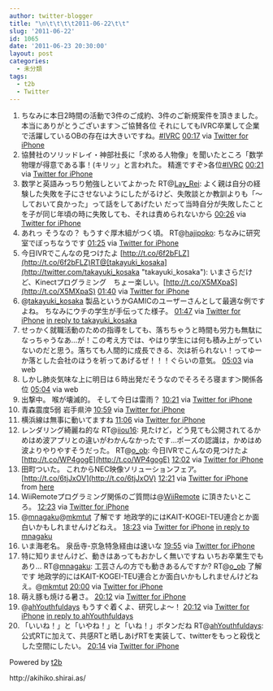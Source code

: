 ```yaml
---
author: twitter-blogger
title: "\n\t\t\t\t2011-06-22\t\t"
slug: '2011-06-22'
id: 1065
date: '2011-06-23 20:30:00'
layout: post
categories:
  - 未分類
tags:
  - t2b
  - Twitter
---
```


<div xmlns:georss="http://www.georss.org/georss">

1.  <span><span>ちなみに本日2時間の活動で3件のご成約、3件のご新規案件を頂きました。 本当にありがとうございます＞ご協賛各位 それにしてもIVRC卒業して企業で活躍しているOBの存在は大きいですね。[#IVRC](http://twitter.com/search?q=%23IVRC "#IVRC")</span> <span>[<span>00:17</span>](http://twitter.com/o_ob/status/83493705125867521) <span>via [Twitter for iPhone](http://twitter.com/#!/download/iphone)</span></span></span>
2.  <span><span>協賛社のソリッドレイ・神部社長に「求める人物像」を聞いたところ「数学物理が得意である事！(キリッ」と言われた。 精進ですぞ>各位[#IVRC](http://twitter.com/search?q=%23IVRC "#IVRC")</span> <span>[<span>00:21</span>](http://twitter.com/o_ob/status/83494720399093760) <span>via [Twitter for iPhone](http://twitter.com/#!/download/iphone)</span></span></span>
3.  <span><span>数学と英語みっちり勉強しといてよかった RT@[Lay_Rei](http://twitter.com/Lay_Rei "Lay_Rei"): よく親は自分の経験した失敗を子にさせないようにしたがるけど、失敗談とか教訓よりも「～しておいて良かった」って話をしてあげたい だって当時自分が失敗したことを子が同じ年頃の時に失敗しても、それは責められないから</span> <span>[<span>00:26</span>](http://twitter.com/o_ob/status/83496085250781184) <span>via [Twitter for iPhone](http://twitter.com/#!/download/iphone)</span></span></span>
4.  <span><span>あれっ そうなの？ もうすぐ厚木組がつく頃。 RT@[hajipoko](http://twitter.com/hajipoko "hajipoko"): ちなみに研究室でぼっちなうです</span> <span>[<span>01:25</span>](http://twitter.com/o_ob/status/83510963617271808) <span>via [Twitter for iPhone](http://twitter.com/#!/download/iphone)</span></span></span>
5.  <span><span>今日IVRでこんなの見つけたよ [http://t.co/6f2bFLZ](http://t.co/6f2bFLZ)RT@[takayuki_kosaka](http://twitter.com/takayuki_kosaka "takayuki_kosaka"): いまさらだけど、Kinectプログラミング　ちょー楽しい。[http://t.co/X5MXpaS](http://t.co/X5MXpaS)</span> <span>[<span>01:40</span>](http://twitter.com/o_ob/status/83514688930971648) <span>via [Twitter for iPhone](http://twitter.com/#!/download/iphone)</span></span></span>
6.  <span><span>@[takayuki_kosaka](http://twitter.com/takayuki_kosaka "takayuki_kosaka") 製品というかGAMICのユーザーさんとして最適な例ですよね。 ちなみにウチの学生が手伝ってた様子。</span> <span>[<span>01:47</span>](http://twitter.com/o_ob/status/83516523544711169) <span>via [Twitter for iPhone](http://twitter.com/#!/download/iphone)</span> [in reply to takayuki_kosaka](http://twitter.com/takayuki_kosaka/status/83515693634564098)</span></span>
7.  <span><span>せっかく就職活動のための指導をしても、落ちちゃうと時間も労力も無駄になっちゃうなあ…が！この考え方では、やはり学生には何も積み上がっていないのだと思う。落ちても人間的に成長できる、次は祈られない！ってゆーか落とした会社のほうを祈ってあげるぜ！！！ぐらいの意気。</span> <span>[<span>05:03</span>](http://twitter.com/o_ob/status/83565784160415744) <span>via web</span></span></span>
8.  <span><span>しかし肺炎気味な上に明日は６時出発だそうなのでそろそろ寝ます＞関係各位</span> <span>[<span>05:04</span>](http://twitter.com/o_ob/status/83565919154089984) <span>via web</span></span></span>
9.  <span><span>出撃中。 喉が壊滅的。 そして今日は雷雨？</span> <span>[<span>10:21</span>](http://twitter.com/o_ob/status/83645864832286721) <span>via [Twitter for iPhone](http://twitter.com/#!/download/iphone)</span></span></span>
10.  <span><span>青森震度5弱 岩手県沖</span> <span>[<span>10:59</span>](http://twitter.com/o_ob/status/83655266717016064) <span>via [Twitter for iPhone](http://twitter.com/#!/download/iphone)</span></span></span>
11.  <span><span>横浜線は無事に動いてますね</span> <span>[<span>11:06</span>](http://twitter.com/o_ob/status/83657128551784449) <span>via [Twitter for iPhone](http://twitter.com/#!/download/iphone)</span></span></span>
12.  <span><span>レンダリング綺麗ね的な RT@[iiou16](http://twitter.com/iiou16 "iiou16"): 見たけど，どう見ても公開されてるかめはめ波アプリとの違いがわかんなかったです…ポーズの認識は，かめはめ波よりやりやすそうだった。 RT@[o_ob](http://twitter.com/o_ob "o_ob"): 今日IVRでこんなの見つけたよ [http://t.co/WP4gogE](http://t.co/WP4gogE)</span> <span>[<span>12:02</span>](http://twitter.com/o_ob/status/83671161979944960) <span>via [Twitter for iPhone](http://twitter.com/#!/download/iphone)</span></span></span>
13.  <span><span>田町ついた。 これからNEC映像ソリューションフェア。 [http://t.co/6tjJxOV](http://t.co/6tjJxOV)</span> <span>[<span>12:21</span>](http://twitter.com/o_ob/status/83675888780197889) <span>via [Twitter for iPhone](http://twitter.com/#!/download/iphone)</span> from [here<span></span>](http://maps.google.com/maps?q=35.62753897,139.7451955)</span></span>
14.  <span><span>WiiRemoteプログラミング関係のご質問は@[WiiRemote](http://twitter.com/WiiRemote "WiiRemote") に頂きたいところ。</span> <span>[<span>12:23</span>](http://twitter.com/o_ob/status/83676465274695680) <span>via [Twitter for iPhone](http://twitter.com/#!/download/iphone)</span></span></span>
15.  <span><span>@[mnagaku](http://twitter.com/mnagaku "mnagaku")@[mkmtut](http://twitter.com/mkmtut "mkmtut") 了解です 地政学的にはKAIT-KOGEI-TEU連合とか面白いかもしれませんけどねえ。</span> <span>[<span>18:23</span>](http://twitter.com/o_ob/status/83767158726860800) <span>via [Twitter for iPhone](http://twitter.com/#!/download/iphone)</span> [in reply to mnagaku](http://twitter.com/mnagaku/status/83755635912622080)</span></span>
16.  <span><span>いま海老名。 泉岳寺-京急特急経由は速いな</span> <span>[<span>19:55</span>](http://twitter.com/o_ob/status/83790373935267840) <span>via [Twitter for iPhone](http://twitter.com/#!/download/iphone)</span></span></span>
17.  <span><span>特に知りませんけど、動きはあってもおかしく無いですね いちお卒業生でもあり... RT@[mnagaku](http://twitter.com/mnagaku "mnagaku"): 工芸さんの方でも動きあるんですか? RT@[o_ob](http://twitter.com/o_ob "o_ob") 了解です 地政学的にはKAIT-KOGEI-TEU連合とか面白いかもしれませんけどねえ。@[mkmtut](http://twitter.com/mkmtut "mkmtut")</span> <span>[<span>20:00</span>](http://twitter.com/o_ob/status/83791396569497600) <span>via [Twitter for iPhone](http://twitter.com/#!/download/iphone)</span></span></span>
18.  <span><span>萌え豚も焼ける暑さ。</span> <span>[<span>20:12</span>](http://twitter.com/o_ob/status/83794443664236545) <span>via [Twitter for iPhone](http://twitter.com/#!/download/iphone)</span></span></span>
19.  <span><span>@[ahYouthfuldays](http://twitter.com/ahYouthfuldays "ahYouthfuldays") もうすぐ着くよ、研究しよ～！</span> <span>[<span>20:12</span>](http://twitter.com/o_ob/status/83794609511215104) <span>via [Twitter for iPhone](http://twitter.com/#!/download/iphone)</span> [in reply to ahYouthfuldays](http://twitter.com/ahYouthfuldays/status/83794414815809536)</span></span>
20.  <span><span>「いいね！」と「いやね！」と「いね！」ボタンだね RT@[ahYouthfuldays](http://twitter.com/ahYouthfuldays "ahYouthfuldays"): 公式RTに加えて、共感RTと晒しあげRTを実装して、twitterをもっと殺伐とした空間にしたい。</span> <span>[<span>20:14</span>](http://twitter.com/o_ob/status/83794944770322432) <span>via [Twitter for iPhone](http://twitter.com/#!/download/iphone)</span></span></span>

</div>

Powered by [t2b](http://t2b.utilz.jp/)

<div>http://akihiko.shirai.as/</div>